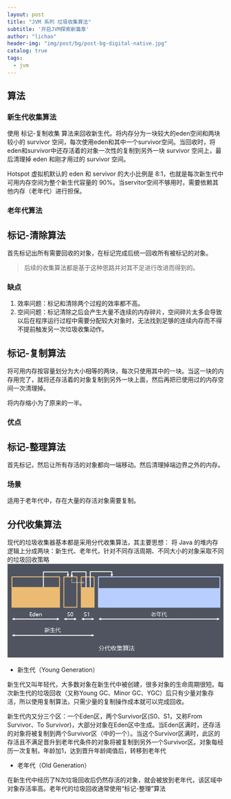 ```yaml
---
layout: post
title: "JVM 系列 垃圾收集算法"
subtitle: '开启JVM探索新篇章'
author: "lichao"
header-img: "img/post/bg/post-bg-digital-native.jpg"
catalog: true
tags:
  - jvm
---
```



## 算法

### 新生代收集算法

使用 标记-复制收集 算法来回收新生代。将内存分为一块较大的eden空间和两块较小的 survivor 空间，每次使用eden和其中一个survivor空间。当回收时，将eden和survivor中还存活着的对象一次性的复制到另外一块 survivor 空间上，最后清理掉 eden 和刚才用过的 survivor 空间。

Hotspot 虚拟机默认的 eden 和 servivor 的大小比例是 8:1，也就是每次新生代中可用内存空间为整个新生代容量的 90%。当servitor空间不够用时，需要依赖其他内存（老年代）进行担保。

### 老年代算法

## 标记-清除算法

首先标记出所有需要回收的对象，在标记完成后统一回收所有被标记的对象。

> 后续的收集算法都是基于这种思路并对其不足进行改进而得到的。

### 缺点

1. 效率问题：标记和清除两个过程的效率都不高。
2. 空间问题：标记清除之后会产生大量不连续的内存碎片，空间碎片太多会导致以后在程序运行过程中需要分配较大对象时，无法找到足够的连续内存而不得不提前触发另一次垃圾收集动作。

## 标记-复制算法

将可用内存按容量划分为大小相等的两块，每次只使用其中的一块。当这一块的内存用完了，就将还存活着的对象复制到另外一块上面，然后再把已使用过的内存空间一次清理掉。

将内存缩小为了原来的一半。

### 优点

## 标记-整理算法

首先标记，然后让所有存活的对象都向一端移动。然后清理掉端边界之外的内存。

### 场景

适用于老年代中，存在大量的存活对象需要复制。

## 分代收集算法

现代的垃圾收集器基本都是采用分代收集算法，其主要思想： 将 Java 的堆内存逻辑上分成两块：新生代、老年代，针对不同存活周期、不同大小的对象采取不同的垃圾回收策略
![存储概览](/img/jvm/32.png)

* 新生代（Young Generation）

新生代又叫年轻代，大多数对象在新生代中被创建，很多对象的生命周期很短。每次新生代的垃圾回收（又称Young GC、Minor GC、YGC）后只有少量对象存活，所以使用复制算法，只需少量的复制操作成本就可以完成回收。

新生代内又分三个区：一个Eden区，两个Survivor区(S0、S1，又称From Survivor、To Survivor)，大部分对象在Eden区中生成。当Eden区满时，还存活的对象将被复制到两个Survivor区（中的一个）。当这个Survivor区满时，此区的存活且不满足晋升到老年代条件的对象将被复制到另外一个Survivor区。对象每经历一次复制，年龄加1，达到晋升年龄阈值后，转移到老年代

* 老年代（Old Generation）

在新生代中经历了N次垃圾回收后仍然存活的对象，就会被放到老年代，该区域中对象存活率高。老年代的垃圾回收通常使用“标记-整理”算法
